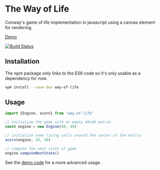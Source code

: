# The Way of Life

Conway's game of life implementation in javascript using a canvas element for rendering.

[Demo](https://blaze33.github.io/way-of-life/)

[![Build Status](https://travis-ci.org/blaze33/way-of-life.svg?branch=master)](https://travis-ci.org/blaze33/way-of-life)

## Installation

The npm package only links to the ES6 code so it's only usable as a dependency for now.
```bash
npm install --save-dev way-of-life
```

## Usage

```javascript
import {Engine, acorn} from 'way-of-life'

// initialize the game with an empty 40x40 matrix
const engine = new Engine(40, 40)

// initialize some living cells around the center of the matrix
acorn(engine, 20, 20)

// compute the next state of game
engine.computeNextState()
```

See the [demo code](https://github.com/blaze33/way-of-life/blob/master/src/js/demo.js) for a more advanced usage.
